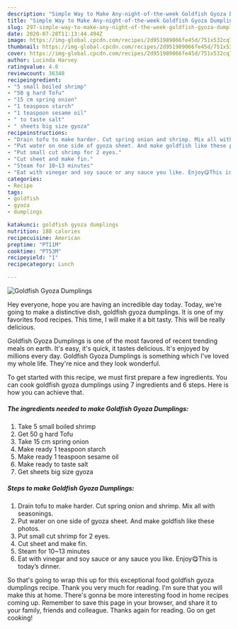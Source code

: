 ```yaml
---
description: "Simple Way to Make Any-night-of-the-week Goldfish Gyoza Dumplings"
title: "Simple Way to Make Any-night-of-the-week Goldfish Gyoza Dumplings"
slug: 297-simple-way-to-make-any-night-of-the-week-goldfish-gyoza-dumplings
date: 2020-07-28T11:13:44.494Z
image: https://img-global.cpcdn.com/recipes/2d951989066fe45d/751x532cq70/goldfish-gyoza-dumplings-resipi-foto-utama.jpg
thumbnail: https://img-global.cpcdn.com/recipes/2d951989066fe45d/751x532cq70/goldfish-gyoza-dumplings-resipi-foto-utama.jpg
cover: https://img-global.cpcdn.com/recipes/2d951989066fe45d/751x532cq70/goldfish-gyoza-dumplings-resipi-foto-utama.jpg
author: Lucinda Harvey
ratingvalue: 4.8
reviewcount: 36348
recipeingredient:
- "5 small boiled shrimp"
- "50 g hard Tofu"
- "15 cm spring onion"
- "1 teaspoon starch"
- "1 teaspoon sesame oil"
- " to taste salt"
- " sheets big size gyoza"
recipeinstructions:
- "Drain tofu to make harder. Cut spring onion and shrimp. Mix all with seasonings."
- "Put water on one side of gyoza sheet. And make goldfish like these photos."
- "Put small cut shrimp for 2 eyes."
- "Cut sheet and make fin."
- "Steam for 10~13 minutes"
- "Eat with vinegar and soy sauce or any sauce you like. Enjoy😋This is today’s dinner."
categories:
- Recipe
tags:
- goldfish
- gyoza
- dumplings

katakunci: goldfish gyoza dumplings 
nutrition: 188 calories
recipecuisine: American
preptime: "PT11M"
cooktime: "PT53M"
recipeyield: "1"
recipecategory: Lunch

---
```



![Goldfish Gyoza Dumplings](https://img-global.cpcdn.com/recipes/2d951989066fe45d/751x532cq70/goldfish-gyoza-dumplings-resipi-foto-utama.jpg)

Hey everyone, hope you are having an incredible day today. Today, we're going to make a distinctive dish, goldfish gyoza dumplings. It is one of my favorites food recipes. This time, I will make it a bit tasty. This will be really delicious.

Goldfish Gyoza Dumplings is one of the most favored of recent trending meals on earth. It's easy, it's quick, it tastes delicious. It's enjoyed by millions every day. Goldfish Gyoza Dumplings is something which I've loved my whole life. They're nice and they look wonderful.




To get started with this recipe, we must first prepare a few ingredients. You can cook goldfish gyoza dumplings using 7 ingredients and 6 steps. Here is how you can achieve that.

<!--inarticleads1-->

##### The ingredients needed to make Goldfish Gyoza Dumplings:

1. Take 5 small boiled shrimp
1. Get 50 g hard Tofu
1. Take 15 cm spring onion
1. Make ready 1 teaspoon starch
1. Make ready 1 teaspoon sesame oil
1. Make ready  to taste salt
1. Get  sheets big size gyoza




<!--inarticleads2-->

##### Steps to make Goldfish Gyoza Dumplings:

1. Drain tofu to make harder. Cut spring onion and shrimp. Mix all with seasonings.
1. Put water on one side of gyoza sheet. And make goldfish like these photos.
1. Put small cut shrimp for 2 eyes.
1. Cut sheet and make fin.
1. Steam for 10~13 minutes
1. Eat with vinegar and soy sauce or any sauce you like. Enjoy😋This is today’s dinner.




So that's going to wrap this up for this exceptional food goldfish gyoza dumplings recipe. Thank you very much for reading. I'm sure that you will make this at home. There's gonna be more interesting food in home recipes coming up. Remember to save this page in your browser, and share it to your family, friends and colleague. Thanks again for reading. Go on get cooking!
